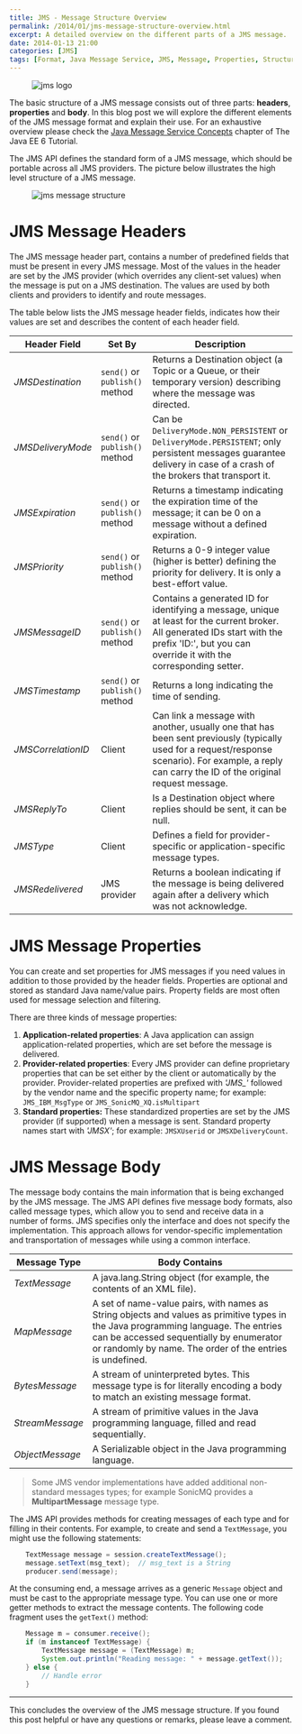 ```yaml
---
title: JMS - Message Structure Overview
permalink: /2014/01/jms-message-structure-overview.html
excerpt: A detailed overview on the different parts of a JMS message.
date: 2014-01-13 21:00
categories: [JMS]
tags: [Format, Java Message Service, JMS, Message, Properties, Structure]
---
```


<figure>
    <img src="{{ site.url }}/assets/images/logos/jms-logo.png" alt="jms logo" class="logo">
</figure>

The basic structure of a JMS message consists out of three parts: **headers**, **properties** and **body**. In this blog post we will explore the different elements of the JMS message format and explain their use. For an exhaustive overview please check the [Java Message Service Concepts](http://docs.oracle.com/javaee/6/tutorial/doc/bncdq.html) chapter of The Java EE 6 Tutorial.

The JMS API defines the standard form of a JMS message, which should be portable across all JMS providers. The picture below illustrates the high level structure of a JMS message.

<figure>
    <img src="{{ site.url }}/assets/images/jms/jms-message-structure.png" alt="jms message structure">
</figure>

# JMS Message Headers

The JMS message header part, contains a number of predefined fields that must be present in every JMS message. Most of the values in the header are set by the JMS provider (which overrides any client-set values) when the message is put on a JMS destination. The values are used by both clients and providers to identify and route messages.

The table below lists the JMS message header fields, indicates how their values are set and describes the content of each header field.

| Header Field                | Set By                         | Description                                                                                                                                                                                         |
| --------------------------- | ------------------------------ | --------------------------------------------------------------------------------------------------------------------------------------------------------------------------------------------------- |
| <var>JMSDestination</var>   | `send()` or `publish()` method | Returns a Destination object (a Topic or a Queue, or their temporary version) describing where the message was directed.                                                                            |
| <var>JMSDeliveryMode</var>  | `send()` or `publish()` method | Can be `DeliveryMode.NON_PERSISTENT` or `DeliveryMode.PERSISTENT`; only persistent messages guarantee delivery in case of a crash of the brokers that transport it.                                 |
| <var>JMSExpiration</var>    | `send()` or `publish()` method | Returns a timestamp indicating the expiration time of the message; it can be 0 on a message without a defined expiration.                                                                           |
| <var>JMSPriority</var>      | `send()` or `publish()` method | Returns a 0-9 integer value (higher is better) defining the priority for delivery. It is only a best-effort value.                                                                                  |
| <var>JMSMessageID</var>     | `send()` or `publish()` method | Contains a generated ID for identifying a message, unique at least for the current broker. All generated IDs start with the prefix 'ID:', but you can override it with the corresponding setter.    |
| <var>JMSTimestamp</var>     | `send()` or `publish()` method | Returns a long indicating the time of sending.                                                                                                                                                      |
| <var>JMSCorrelationID</var> | Client                         | Can link a message with another, usually one that has been sent previously (typically used for a request/response scenario). For example, a reply can carry the ID of the original request message. |
| <var>JMSReplyTo</var>       | Client                         | Is a Destination object where replies should be sent, it can be null.                                                                                                                               |
| <var>JMSType</var>          | Client                         | Defines a field for provider-specific or application-specific message types.                                                                                                                        |
| <var>JMSRedelivered</var>   | JMS provider                   | Returns a boolean indicating if the message is being delivered again after a delivery which was not acknowledge.                                                                                    |

# JMS Message Properties

You can create and set properties for JMS messages if you need values in addition to those provided by the header fields. Properties are optional and stored as standard Java name/value pairs. Property fields are most often used for message selection and filtering.

There are three kinds of message properties:
1. **Application-related properties**: A Java application can assign application-related properties, which are set before the message is delivered.
2. **Provider-related properties**: Every JMS provider can define proprietary properties that can be set either by the client or automatically by the provider. Provider-related properties are prefixed with <var>'JMS_'</var> followed by the vendor name and the specific property name; for example: `JMS_IBM_MsgType` or `JMS_SonicMQ_XQ.isMultipart`
3. **Standard properties:** These standardized properties are set by the JMS provider (if supported) when a message is sent. Standard property names start with <var>'JMSX'</var>; for example: `JMSXUserid` or `JMSXDeliveryCount`.

# JMS Message Body

The message body contains the main information that is being exchanged by the JMS message. The JMS API defines five message body formats, also called message types, which allow you to send and receive data in a number of forms. JMS specifies only the interface and does not specify the implementation. This approach allows for vendor-specific implementation and transportation of messages while using a common interface.

| Message Type             | Body Contains                                                                                                                                                                                                                              |
| ------------------------ | ------------------------------------------------------------------------------------------------------------------------------------------------------------------------------------------------------------------------------------------ |
| <var>TextMessage</var>   | A java.lang.String object (for example, the contents of an XML file).                                                                                                                                                                      |
| <var>MapMessage</var>    | A set of name-value pairs, with names as String objects and values as primitive types in the Java programming language. The entries can be accessed sequentially by enumerator or randomly by name. The order of the entries is undefined. |
| <var>BytesMessage</var>  | A stream of uninterpreted bytes. This message type is for literally encoding a body to match an existing message format.                                                                                                                   |
| <var>StreamMessage</var> | A stream of primitive values in the Java programming language, filled and read sequentially.                                                                                                                                               |
| <var>ObjectMessage</var> | A Serializable object in the Java programming language.                                                                                                                                                                                    |

> Some JMS vendor implementations have added additional non-standard messages types; for example SonicMQ provides a **MultipartMessage** message type.

The JMS API provides methods for creating messages of each type and for filling in their contents. For example, to create and send a `TextMessage`, you might use the following statements:

``` java
    TextMessage message = session.createTextMessage();
    message.setText(msg_text);  // msg_text is a String
    producer.send(message);
```

At the consuming end, a message arrives as a generic `Message` object and must be cast to the appropriate message type. You can use one or more getter methods to extract the message contents. The following code fragment uses the `getText()` method:

``` java
    Message m = consumer.receive();
    if (m instanceof TextMessage) {
        TextMessage message = (TextMessage) m;
        System.out.println("Reading message: " + message.getText());
    } else {
        // Handle error
    }
```

---

This concludes the overview of the JMS message structure. If you found this post helpful or have any questions or remarks, please leave a comment.